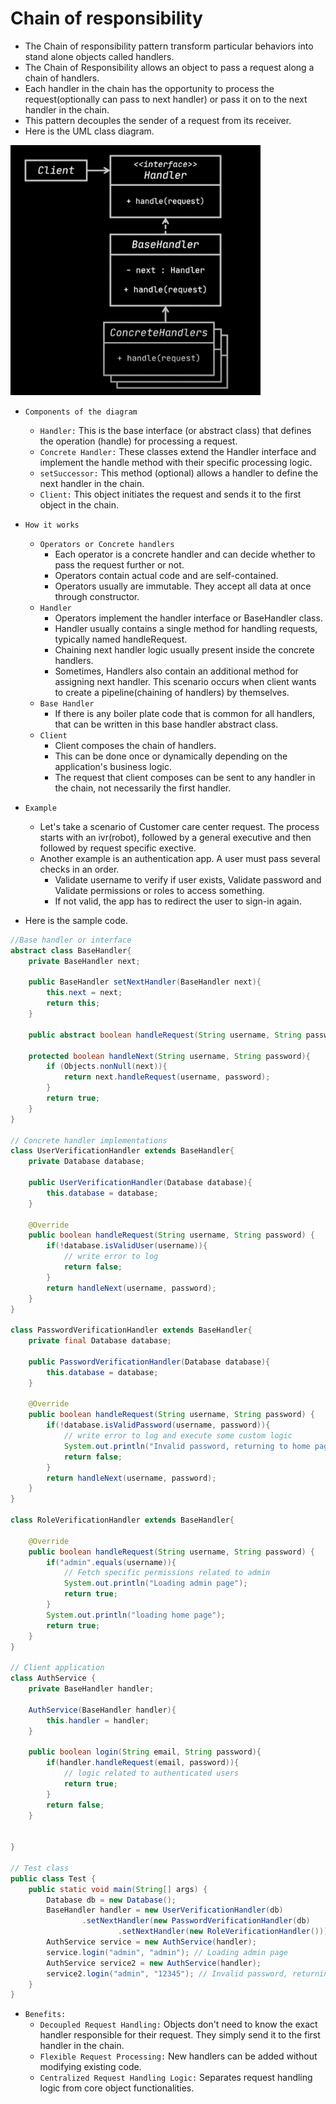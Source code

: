 # Chain of responsibility

- The Chain of responsibility pattern transform particular behaviors into stand alone objects called handlers.
- The Chain of Responsibility allows an object to pass a request along a chain of handlers. 
- Each handler in the chain has the opportunity to process the request(optionally can pass to next handler) or pass it on to the next 
  handler in the chain.
- This pattern decouples the sender of a request from its receiver.
- Here is the UML class diagram.

<img src="../../images/chain_of_responsibility.png" height=400 width=400>  

- `Components of the diagram`
  - `Handler:` This is the base interface (or abstract class) that defines the operation (handle) for processing a request. 
  - `Concrete Handler:` These classes extend the Handler interface and implement the handle method with their specific processing 
    logic.
  - `setSuccessor:` This method (optional) allows a handler to define the next handler in the chain.
  - `Client:` This object initiates the request and sends it to the first object in the chain.
- `How it works`
  - `Operators or Concrete handlers`
    - Each operator is a concrete handler and can decide whether to pass the request further or not.
    - Operators contain actual code and are self-contained.
    - Operators usually are immutable. They accept all data at once through constructor.
  - `Handler`  
    - Operators implement the handler interface or BaseHandler class. 
    - Handler usually contains a single method for handling requests, typically named handleRequest.
    - Chaining next handler logic usually present inside the concrete handlers.
    - Sometimes, Handlers also contain an additional method for assigning next handler. This scenario occurs when client wants to 
        create a pipeline(chaining of handlers) by themselves.
  - `Base Handler`
    - If there is any boiler plate code that is common for all handlers, that can be written in this base handler abstract class.
  - `Client`
    - Client composes the chain of handlers.
    - This can be done once or dynamically depending on the application's business logic.
    - The request that client composes can be sent to any handler in the chain, not necessarily the first handler.

- `Example`
  - Let's take a scenario of Customer care center request. The process starts with an ivr(robot), followed by a general executive and 
    then followed by request specific exective.
  - Another example is an authentication app. A user must pass several checks in an order.
    - Validate username to verify if user exists, Validate password and Validate permissions or roles to access something.
    - If not valid, the app has to redirect the user to sign-in again.
- Here is the sample code.
  
```java
//Base handler or interface
abstract class BaseHandler{
    private BaseHandler next;

    public BaseHandler setNextHandler(BaseHandler next){
        this.next = next;
        return this;
    }

    public abstract boolean handleRequest(String username, String password);

    protected boolean handleNext(String username, String password){
        if (Objects.nonNull(next)){
            return next.handleRequest(username, password);
        }
        return true;
    }
}

// Concrete handler implementations
class UserVerificationHandler extends BaseHandler{
    private Database database;

    public UserVerificationHandler(Database database){
        this.database = database;
    }

    @Override
    public boolean handleRequest(String username, String password) {
        if(!database.isValidUser(username)){
            // write error to log
            return false;
        }
        return handleNext(username, password);
    }
}

class PasswordVerificationHandler extends BaseHandler{
    private final Database database;

    public PasswordVerificationHandler(Database database){
        this.database = database;
    }

    @Override
    public boolean handleRequest(String username, String password) {
        if(!database.isValidPassword(username, password)){
            // write error to log and execute some custom logic
            System.out.println("Invalid password, returning to home page");
            return false;
        }
        return handleNext(username, password);
    }
}

class RoleVerificationHandler extends BaseHandler{

    @Override
    public boolean handleRequest(String username, String password) {
        if("admin".equals(username)){
            // Fetch specific permissions related to admin
            System.out.println("Loading admin page");
            return true;
        }
        System.out.println("loading home page");
        return true;
    }
}

// Client application
class AuthService {
    private BaseHandler handler;

    AuthService(BaseHandler handler){
        this.handler = handler;
    }

    public boolean login(String email, String password){
        if(handler.handleRequest(email, password)){
            // logic related to authenticated users
            return true;
        }
        return false;
    }


}

// Test class
public class Test {
    public static void main(String[] args) {
        Database db = new Database();
        BaseHandler handler = new UserVerificationHandler(db)
                .setNextHandler(new PasswordVerificationHandler(db)
                        .setNextHandler(new RoleVerificationHandler()));
        AuthService service = new AuthService(handler);
        service.login("admin", "admin"); // Loading admin page
        AuthService service2 = new AuthService(handler);
        service2.login("admin", "12345"); // Invalid password, returning to home page
    }
}

```
- `Benefits:`
  - `Decoupled Request Handling:` Objects don't need to know the exact handler responsible for their request. They simply send it to the first handler in the chain.
  - `Flexible Request Processing:` New handlers can be added without modifying existing code.
  - `Centralized Request Handling Logic:` Separates request handling logic from core object functionalities.
